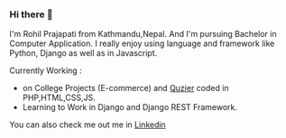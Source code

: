 
### Hi there 👋

I'm Rohil Prajapati from Kathmandu,Nepal. And I'm pursuing Bachelor in Computer Application. I really enjoy using language and framework like Python, Django as well as in Javascript. 

Currently Working :
- on College Projects (E-commerce) and [Quzier](https://github.com/RohilPrajapati/Quizer) coded in PHP,HTML,CSS,JS. 
- Learning to Work in Django and Django REST Framework.

You can also check me out me in [Linkedin](https://www.linkedin.com/in/rohilprajapati/)

